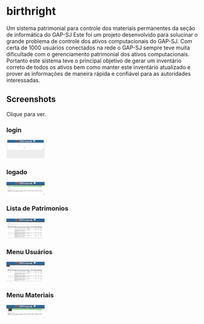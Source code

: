 # birthright
Um sistema patrimonial para controle dos materiais permanentes da seção de informática do GAP-SJ
Este foi um projeto desenvolvido para solucinar o grande problema de controle dos ativos computacionais do GAP-SJ. Com certa de 1000 usuários conectados na rede o GAP-SJ sempre teve muita dificultade com o gerenciamento patrimonial dos ativos computacionais.
Portanto este sistema teve o principal objetivo de gerar um inventário correto de todos os ativos bem como manter este inventário atualizado e prover as informações de maneira rápida e confiável para as autoridades interessadas.

Screenshots
-----------

Clique para ver.
### login
[![Tela de Login](https://github.com/diogoroman/birthright/blob/master/webroot/files/printscreen(1)-sm.png)](https://github.com/diogoroman/birthright/blob/master/webroot/files/printscreen(1).jpeg?raw=true "Tela de Login")

### logado
[![Home](https://github.com/diogoroman/birthright/blob/master/webroot/files/printscreen(2)-sm.png)](https://github.com/diogoroman/birthright/blob/master/webroot/files/printscreen(2).jpeg?raw=true "Home")

### Lista de Patrimonios
[![Patrimonios Listados](https://github.com/diogoroman/birthright/blob/master/webroot/files/printscreen(3)-sm.png)](https://github.com/diogoroman/birthright/blob/master/webroot/files/printscreen(3).jpeg?raw=true "Patrimonios Listados")

### Menu Usuários
[![Menu Usuários](https://github.com/diogoroman/birthright/blob/master/webroot/files/printscreen(4)-sm.png)](https://github.com/diogoroman/birthright/blob/master/webroot/files/printscreen(4).jpeg?raw=true "Menu Usuários")

### Menu Materiais
[![Menu Materiais](https://github.com/diogoroman/birthright/blob/master/webroot/files/printscreen(5)-sm.png)](https://github.com/diogoroman/birthright/blob/master/webroot/files/printscreen(5).jpeg?raw=true "Menu Usuários")
